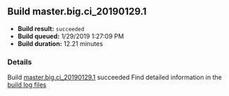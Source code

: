 ## Build master.big.ci_20190129.1
- **Build result:** `succeeded`
- **Build queued:** 1/29/2019 1:27:09 PM
- **Build duration:** 12.21 minutes
### Details
Build [master.big.ci_20190129.1](https://winappstudio.visualstudio.com/web/build.aspx?pcguid=a4ef43be-68ce-4195-a619-079b4d9834c2&builduri=vstfs%3a%2f%2f%2fBuild%2fBuild%2f26989) succeeded
Find detailed information in the [build log files](https://uwpctdiags.blob.core.windows.net/buildlogs/master.big.ci_20190129.1_logs.zip)
